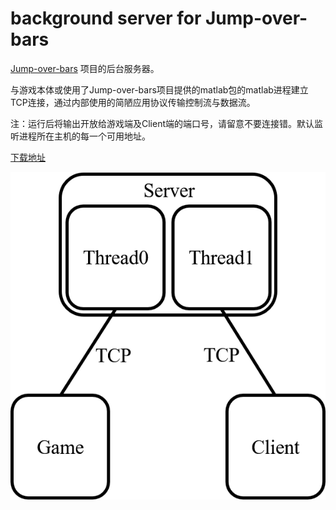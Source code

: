 # background server for Jump-over-bars 

[Jump-over-bars](https://github.com/Tknsryo/Jump-over-bars) 项目的后台服务器。

与游戏本体或使用了Jump-over-bars项目提供的matlab包的matlab进程建立TCP连接，通过内部使用的简陋应用协议传输控制流与数据流。

注：运行后将输出开放给游戏端及Client端的端口号，请留意不要连接错。默认监听进程所在主机的每一个可用地址。

[下载地址](https://github.com/Tknsryo/JoB-Background-Server/releases/tag/v1.0)

![structure](https://github.com/Tknsryo/Jump-over-bars/blob/master/imgs/structure.png)
